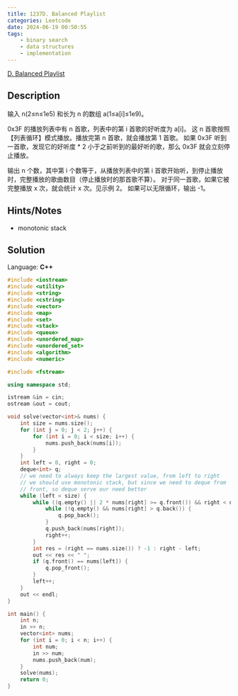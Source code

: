 ```yaml
---
title: 1237D. Balanced Playlist
categories: Leetcode
date: 2024-06-19 00:50:55
tags:
    - binary search
    - data structures
    - implementation
---
```


[D. Balanced Playlist](https://codeforces.com/problemset/problem/1237/D)

## Description

输入 n(2≤n≤1e5) 和长为 n 的数组 a(1≤a[i]≤1e9)。

0x3F 的播放列表中有 n 首歌，列表中的第 i 首歌的好听度为 a[i]。
这 n 首歌按照【列表循环】模式播放。播放完第 n 首歌，就会播放第 1 首歌。
如果 0x3F 听到一首歌，发现它的好听度 * 2 小于之前听到的最好听的歌，那么 0x3F 就会立刻停止播放。

输出 n 个数，其中第 i 个数等于，从播放列表中的第 i 首歌开始听，到停止播放时，完整播放的歌曲数目（停止播放时的那首歌不算）。
对于同一首歌，如果它被完整播放 x 次，就会统计 x 次。见示例 2。
如果可以无限循环，输出 -1。

## Hints/Notes

- monotonic stack

## Solution

Language: **C++**

```C++
#include <iostream>
#include <utility>
#include <string>
#include <cstring>
#include <vector>
#include <map>
#include <set>
#include <stack>
#include <queue>
#include <unordered_map>
#include <unordered_set>
#include <algorithm>
#include <numeric>

#include <fstream>

using namespace std;

istream &in = cin;
ostream &out = cout;

void solve(vector<int>& nums) {
    int size = nums.size();
    for (int j = 0; j < 2; j++) {
        for (int i = 0; i < size; i++) {
            nums.push_back(nums[i]);
        }
    }
    int left = 0, right = 0;
    deque<int> q;
    // we need to always keep the largest value, from left to right
    // we should use monotonic stack, but since we need to deque from
    // front, so deque serve our need better
    while (left < size) {
        while ((q.empty() || 2 * nums[right] >= q.front()) && right < nums.size()) {
            while (!q.empty() && nums[right] > q.back()) {
                q.pop_back();
            }
            q.push_back(nums[right]);
            right++;
        }
        int res = (right == nums.size()) ? -1 : right - left;
        out << res << " ";
        if (q.front() == nums[left]) {
            q.pop_front();
        }
        left++;
    }
    out << endl;
}

int main() {
    int n;
    in >> n;
    vector<int> nums;
    for (int i = 0; i < n; i++) {
        int num;
        in >> num;
        nums.push_back(num);
    }
    solve(nums);
    return 0;
}
```
